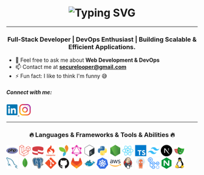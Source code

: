 <h1 align="center"> <img src="https://readme-typing-svg.herokuapp.com?font=Fira+Code&size=30&pause=1000&color=11F735&width=435&lines=Hi+%F0%9F%91%8B%2C+I'm+Sagar+Patel" alt="Typing SVG" /></h1>

<hr/>

<h3 align="center" font="50">Full-Stack Developer | DevOps Enthusiast | Building Scalable & Efficient Applications.</h3>

- 💬 Feel free to ask me about **Web Development & DevOps**
- 📫 Contact me at **securelooper@gmail.com**
- ⚡ Fun fact: I like to think I'm funny 😅


##### Connect with me:
<p>
<a href="https://www.linkedin.com/in/sagar-93-patel" target="blank"><img height="30" alt="linkedin" src="https://raw.githubusercontent.com/devicons/devicon/refs/heads/master/icons/linkedin/linkedin-original.svg">
</a>
<a href="https://www.instagram.com/sagar_93_patel" target="blank"><img height="30" alt="instagram" src="https://raw.githubusercontent.com/psagar-dev/psagar-dev/refs/heads/main/images/instagram.svg"></a>
</p>

<hr/>

<h3 align="center">🔥 Languages & Frameworks & Tools & Abilities 🔥</h3>

<p>
<a href="https://www.php.net/" arget="blank"><img height="30" alt="php" src="https://raw.githubusercontent.com/devicons/devicon/refs/heads/master/icons/php/php-original.svg"></a>
<a href="https://laravel.com/" arget="blank"><img height="30" alt="laravel" src="https://raw.githubusercontent.com/devicons/devicon/refs/heads/master/icons/laravel/laravel-original.svg"></a>
<a href="https://cakephp.org/" arget="blank"><img height="30" alt="cakephp" src="https://raw.githubusercontent.com/devicons/devicon/refs/heads/master/icons/cakephp/cakephp-original.svg"></a>
<a href="https://codeigniter.com/" arget="blank"><img height="30" alt="codeigniter" src="https://raw.githubusercontent.com/devicons/devicon/refs/heads/master/icons/codeigniter/codeigniter-plain-wordmark.svg"></a>
<a href="https://www.yiiframework.com/" arget="blank"><img height="30" alt="yii" src="https://raw.githubusercontent.com/devicons/devicon/refs/heads/master/icons/yii/yii-original.svg"></a>
<a href="https://graphql.org/" arget="blank"><img height="30" alt="graphql" src="https://raw.githubusercontent.com/devicons/devicon/refs/heads/master/icons/graphql/graphql-plain.svg"></a>
<a href="#" arget="blank"><img height="30" alt="bash" src="https://raw.githubusercontent.com/devicons/devicon/refs/heads/master/icons/bash/bash-original.svg"></a>
<a href="https://www.python.org/" arget="blank"><img height="30" alt="python" src="https://raw.githubusercontent.com/devicons/devicon/refs/heads/master/icons/python/python-original.svg"></a>
<a href="https://nodejs.org/en" arget="blank"><img height="30" alt="nodejs" src="https://raw.githubusercontent.com/devicons/devicon/refs/heads/master/icons/nodejs/nodejs-original.svg"></a>
<a href="https://react.dev/" arget="blank"><img height="30" alt="react" src="https://raw.githubusercontent.com/devicons/devicon/refs/heads/master/icons/react/react-original.svg"></a>
<a href="https://www.typescriptlang.org/" arget="blank"><img height="30" alt="typescript" src="https://raw.githubusercontent.com/devicons/devicon/refs/heads/master/icons/typescript/typescript-original.svg"></a>
<a href="https://tailwindcss.com/" arget="blank"><img height="30" alt="tailwindcss" src="https://raw.githubusercontent.com/devicons/devicon/refs/heads/master/icons/tailwindcss/tailwindcss-original.svg"></a>
<a href="https://nextjs.org/" arget="blank"><img height="30" alt="nextjs" src="https://raw.githubusercontent.com/devicons/devicon/refs/heads/master/icons/nextjs/nextjs-original.svg"></a>
<a href="https://playwright.dev/" arget="blank"><img height="30" alt="playwright" src="https://raw.githubusercontent.com/devicons/devicon/refs/heads/master/icons/playwright/playwright-original.svg"></a>
<a href="https://www.mysql.com/" arget="blank"><img height="30" alt="mysql" src="https://raw.githubusercontent.com/devicons/devicon/refs/heads/master/icons/mysql/mysql-original.svg"></a>
<a href="https://www.mongodb.com/" arget="blank"><img height="30" alt="mongodb" src="https://raw.githubusercontent.com/devicons/devicon/refs/heads/master/icons/mongodb/mongodb-original.svg"></a>
<a href="https://www.postgresql.org/" arget="blank"><img height="30" alt="postgresql" src="https://raw.githubusercontent.com/devicons/devicon/refs/heads/master/icons/postgresql/postgresql-original.svg"></a>
<a href="https://git-scm.com/" arget="blank"><img height="30" alt="git" src="https://raw.githubusercontent.com/devicons/devicon/refs/heads/master/icons/git/git-original.svg"></a>
<a href="https://github.com/" arget="blank"><img height="30" alt="github" src="https://raw.githubusercontent.com/devicons/devicon/refs/heads/master/icons/github/github-original.svg"></a>
<a href="https://about.gitlab.com/" arget="blank"><img height="30" alt="gitlab" src="https://raw.githubusercontent.com/devicons/devicon/refs/heads/master/icons/gitlab/gitlab-original.svg"></a>
<a href="https://www.docker.com/" arget="blank"><img height="30" alt="docker" src="https://raw.githubusercontent.com/devicons/devicon/refs/heads/master/icons/docker/docker-original.svg"></a>
<a href="https://kubernetes.io/" arget="blank"><img height="30" alt="kubernetes" src="https://raw.githubusercontent.com/devicons/devicon/refs/heads/master/icons/kubernetes/kubernetes-original.svg"></a>
<a href="https://aws.amazon.com/" arget="blank"><img height="30" alt="aws" src="https://raw.githubusercontent.com/devicons/devicon/refs/heads/master/icons/amazonwebservices/amazonwebservices-original-wordmark.svg"></a>
<a href="https://www.jenkins.io/" arget="blank"><img height="30" alt="jenkins" src="https://raw.githubusercontent.com/devicons/devicon/refs/heads/master/icons/jenkins/jenkins-original.svg"></a>
<a href="https://argoproj.github.io/cd/" arget="blank"><img height="30" alt="argocd" src="https://raw.githubusercontent.com/devicons/devicon/refs/heads/master/icons/argocd/argocd-original.svg"></a>
<a href="https://github.com/features/actions" arget="blank"><img height="30" alt="githubactions" src="https://raw.githubusercontent.com/devicons/devicon/refs/heads/master/icons/githubactions/githubactions-original.svg"></a>
<a href="https://nginx.org/" arget="blank"><img height="30" alt="nginx" src="https://raw.githubusercontent.com/devicons/devicon/refs/heads/master/icons/nginx/nginx-original.svg"></a>
<a href="https://ubuntu.com/" arget="blank"><img height="30" alt="linux" src="https://raw.githubusercontent.com/devicons/devicon/refs/heads/master/icons/linux/linux-original.svg"></a>
</p>